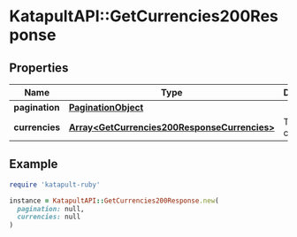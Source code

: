 # KatapultAPI::GetCurrencies200Response

## Properties

| Name | Type | Description | Notes |
| ---- | ---- | ----------- | ----- |
| **pagination** | [**PaginationObject**](PaginationObject.md) |  |  |
| **currencies** | [**Array&lt;GetCurrencies200ResponseCurrencies&gt;**](GetCurrencies200ResponseCurrencies.md) | The list of currencies |  |

## Example

```ruby
require 'katapult-ruby'

instance = KatapultAPI::GetCurrencies200Response.new(
  pagination: null,
  currencies: null
)
```

